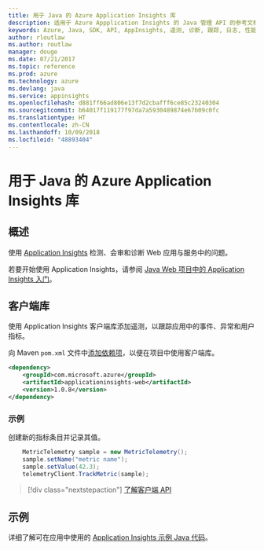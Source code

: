 ```yaml
---
title: 用于 Java 的 Azure Application Insights 库
description: 适用于 Azure Appplication Insights 的 Java 管理 API 的参考文档
keywords: Azure, Java, SDK, API, AppInsights, 遥测, 诊断, 跟踪, 日志, 性能
author: rloutlaw
ms.author: routlaw
manager: douge
ms.date: 07/21/2017
ms.topic: reference
ms.prod: azure
ms.technology: azure
ms.devlang: java
ms.service: appinsights
ms.openlocfilehash: d881ff66ad806e13f7d2cbafff6ce85c23240304
ms.sourcegitcommit: b64017f119177f97da7a5930489874e67b09c0fc
ms.translationtype: HT
ms.contentlocale: zh-CN
ms.lasthandoff: 10/09/2018
ms.locfileid: "48893404"
---
```

# <a name="azure-application-insights-libraries-for-java"></a>用于 Java 的 Azure Application Insights 库

## <a name="overview"></a>概述

使用 [Application Insights](/azure/application-insights/app-insights-overview) 检测、会审和诊断 Web 应用与服务中的问题。

若要开始使用 Application Insights，请参阅 [Java Web 项目中的 Application Insights 入门](/azure/application-insights/app-insights-java-get-started)。

## <a name="client-library"></a>客户端库

使用 Application Insights 客户端库添加遥测，以跟踪应用中的事件、异常和用户指标。

向 Maven `pom.xml` 文件中[添加依赖项](https://maven.apache.org/guides/getting-started/index.html#How_do_I_use_external_dependencies)，以便在项目中使用客户端库。

```XML
<dependency>
    <groupId>com.microsoft.azure</groupId>
    <artifactId>applicationinsights-web</artifactId>   
    <version>1.0.8</version>
</dependency>
```   

### <a name="example"></a>示例

创建新的指标条目并记录其值。

```java
    MetricTelemetry sample = new MetricTelemetry();
    sample.setName("metric name");
    sample.setValue(42.3);
    telemetryClient.TrackMetric(sample);
```

> [!div class="nextstepaction"]
> [了解客户端 API](/java/api/overview/azure/appinsights/client)

## <a name="samples"></a>示例

详细了解可在应用中使用的 [Application Insights 示例 Java 代码](https://azure.microsoft.com/en-us/resources/samples/?term=insights&platform=java)。
